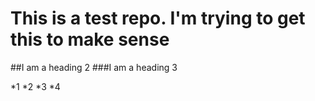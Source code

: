 This is a test repo. I'm trying to get this to make sense
========
##I am a heading 2
###I am a heading 3

*1
*2
*3
*4
